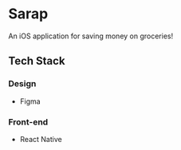 # Sarap
An iOS application for saving money on groceries!

## Tech Stack
### Design
- Figma

### Front-end
- React Native
